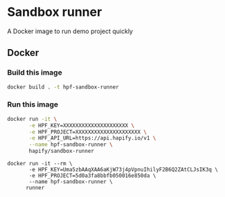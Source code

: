 # Sandbox runner

A Docker image to run demo project quickly

## Docker

### Build this image

```bash
docker build . -t hpf-sandbox-runner
```

### Run this image

```bash
docker run -it \
       -e HPF_KEY=XXXXXXXXXXXXXXXXXXXXX \
       -e HPF_PROJECT=XXXXXXXXXXXXXXXXXXXXX \
       -e HPF_API_URL=https://api.hapify.io/v1 \
       --name hpf-sandbox-runner \
       hapify/sandbox-runner
```


```
docker run -it --rm \
       -e HPF_KEY=Uma5zbAAqXAA6aKjW73j4pVpnuIhilyF2B6Q2ZAtCLJsIK3q \
       -e HPF_PROJECT=5d0a3fa8bbfb050016e850da \
       --name hpf-sandbox-runner \
      runner
```
